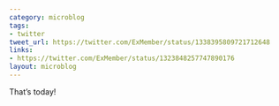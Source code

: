 ```yaml
---
category: microblog
tags:
- twitter
tweet_url: https://twitter.com/ExMember/status/1338395809721712648
links:
- https://twitter.com/ExMember/status/1323848257747890176
layout: microblog
---
```

That’s today!
